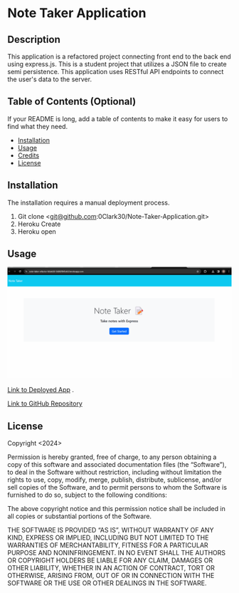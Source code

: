 # Note Taker Application

## Description

This application is a refactored project connecting front end to the back end using express.js. This is a student project that utilizes a JSON file to create semi persistence.
This application uses RESTful API endpoints to connect the user's data to the server.

## Table of Contents (Optional)

If your README is long, add a table of contents to make it easy for users to find what they need.

- [Installation](#installation)
- [Usage](#usage)
- [Credits](#credits)
- [License](#license)

## Installation

The installation requires a manual deployment process.

1. Git clone <git@github.com:0Clark30/Note-Taker-Application.git>
2. Heroku Create
3. Heroku open

## Usage

![alt text](/images/note-taker-gif.gif)

[Link to Deployed App](https://note-taker-refactor-0clark30-56082f045eb5.herokuapp.com/) 
.

[Link to GitHub Repository](https://github.com/0Clark30/Note-Taker-Application)

## License
Copyright <2024> <COPYRIGHT Austin Clark>

Permission is hereby granted, free of charge, to any person obtaining a copy of this software and associated documentation files (the “Software”), to deal in the Software without restriction, including without limitation the rights to use, copy, modify, merge, publish, distribute, sublicense, and/or sell copies of the Software, and to permit persons to whom the Software is furnished to do so, subject to the following conditions:

The above copyright notice and this permission notice shall be included in all copies or substantial portions of the Software.

THE SOFTWARE IS PROVIDED “AS IS”, WITHOUT WARRANTY OF ANY KIND, EXPRESS OR IMPLIED, INCLUDING BUT NOT LIMITED TO THE WARRANTIES OF MERCHANTABILITY, FITNESS FOR A PARTICULAR PURPOSE AND NONINFRINGEMENT. IN NO EVENT SHALL THE AUTHORS OR COPYRIGHT HOLDERS BE LIABLE FOR ANY CLAIM, DAMAGES OR OTHER LIABILITY, WHETHER IN AN ACTION OF CONTRACT, TORT OR OTHERWISE, ARISING FROM, OUT OF OR IN CONNECTION WITH THE SOFTWARE OR THE USE OR OTHER DEALINGS IN THE SOFTWARE.


